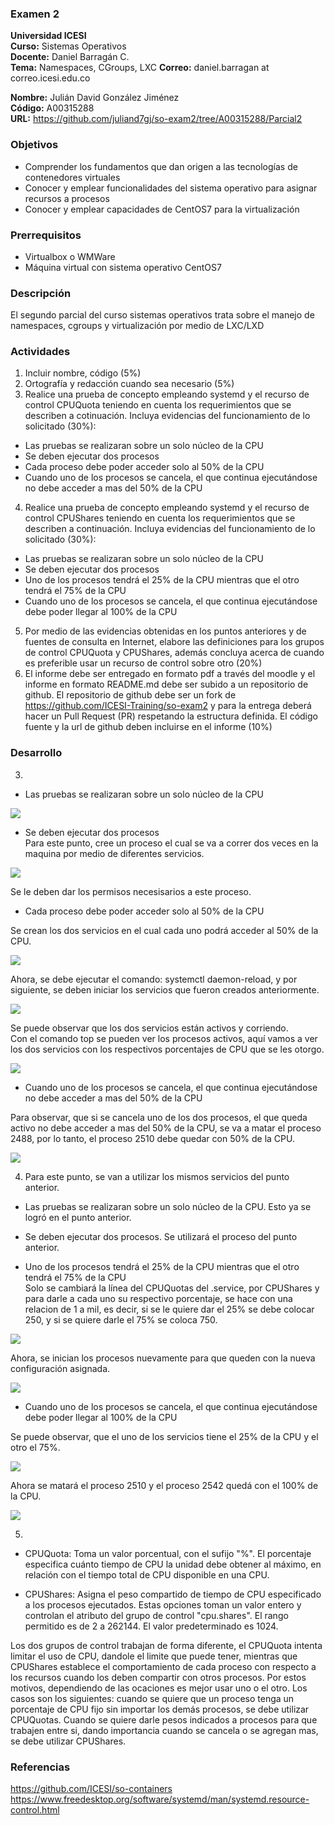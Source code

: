 ### Examen 2
**Universidad ICESI**  
**Curso:** Sistemas Operativos  
**Docente:** Daniel Barragán C.  
**Tema:** Namespaces, CGroups, LXC
**Correo:** daniel.barragan at correo.icesi.edu.co

**Nombre:** Julián David González Jiménez  
**Código:** A00315288  
**URL:** https://github.com/juliand7gj/so-exam2/tree/A00315288/Parcial2     

### Objetivos
* Comprender los fundamentos que dan origen a las tecnologías de contenedores virtuales
* Conocer y emplear funcionalidades del sistema operativo para asignar recursos a procesos
* Conocer y emplear capacidades de CentOS7 para la virtualización

### Prerrequisitos
* Virtualbox o WMWare
* Máquina virtual con sistema operativo CentOS7

### Descripción
El segundo parcial del curso sistemas operativos trata sobre el manejo de namespaces, cgroups y virtualización por medio de LXC/LXD

### Actividades
1. Incluir nombre, código (5%)
2. Ortografía y redacción cuando sea necesario (5%)
3. Realice una prueba de concepto empleando systemd y el recurso de control CPUQuota teniendo en cuenta los requerimientos que se describen a cotinuación. Incluya evidencias del funcionamiento de lo solicitado (30%):
 * Las pruebas se realizaran sobre un solo núcleo de la CPU
 * Se deben ejecutar dos procesos
 * Cada proceso debe poder acceder solo al 50% de la CPU
 * Cuando uno de los procesos se cancela, el que continua ejecutándose no debe acceder a mas del 50% de la CPU
4.  Realice una prueba de concepto empleando systemd y el recurso de control CPUShares teniendo en cuenta los requerimientos que se describen a continuación. Incluya evidencias del funcionamiento de lo solicitado (30%):
 * Las pruebas se realizaran sobre un solo núcleo de la CPU
 * Se deben ejecutar dos procesos
 * Uno de los procesos tendrá el 25% de la CPU mientras que el otro tendrá el 75% de la CPU
 * Cuando uno de los procesos se cancela, el que continua ejecutándose debe poder llegar al 100% de la CPU
5. Por medio de las evidencias obtenidas en los puntos anteriores y de fuentes de consulta en Internet, elabore las definiciones para los grupos de control CPUQuota y CPUShares, además concluya acerca de cuando es preferible usar un recurso de control sobre otro (20%)
6. El informe debe ser entregado en formato pdf a través del moodle y el informe en formato README.md debe ser subido a un repositorio de github. El repositorio de github debe ser un fork de https://github.com/ICESI-Training/so-exam2 y para la entrega deberá hacer un Pull Request (PR) respetando la estructura definida. El código fuente y la url de github deben incluirse en el informe (10%)  

### Desarrollo

3. 
* Las pruebas se realizaran sobre un solo núcleo de la CPU

![][1]

* Se deben ejecutar dos procesos  
Para este punto, cree un proceso el cual se va a correr dos veces en la maquina por medio de diferentes servicios.

![][2]  

Se le deben dar los permisos necesisarios a este proceso. 

* Cada proceso debe poder acceder solo al 50% de la CPU    

Se crean los dos servicios en el cual cada uno podrá acceder al 50% de la CPU.

![][3]  

Ahora, se debe ejecutar el comando: systemctl daemon-reload, y por siguiente, se deben iniciar los servicios que fueron creados  anteriormente.    

![][4]  

Se puede observar que los dos servicios están activos y corriendo.  
Con el comando top se pueden ver los procesos activos, aquí vamos a ver los dos servicios con los respectivos porcentajes de CPU que se les otorgo.    

![][5]    

* Cuando uno de los procesos se cancela, el que continua ejecutándose no debe acceder a mas del 50% de la CPU  

Para observar, que si se cancela uno de los dos procesos, el que queda activo no debe acceder a mas del 50% de la CPU, se va a matar el proceso 2488, por lo tanto, el proceso 2510 debe quedar con 50% de la CPU.  

![][6]  

4. Para este punto, se van a utilizar los mismos servicios del punto anterior.  

* Las pruebas se realizaran sobre un solo núcleo de la CPU. Esto ya se logró en el punto anterior.  

* Se deben ejecutar dos procesos. Se utilizará el proceso del punto anterior.  

* Uno de los procesos tendrá el 25% de la CPU mientras que el otro tendrá el 75% de la CPU  
Solo se cambiará la línea del CPUQuotas del .service, por CPUShares y para darle a cada uno su respectivo porcentaje, se hace con una relacion de 1 a mil, es decir, si se le quiere dar el 25% se debe colocar 250, y si se quiere darle el 75% se coloca 750.  

![][7]  

Ahora, se inician los procesos nuevamente para que queden con la nueva configuración asignada.    

![][8]  

* Cuando uno de los procesos se cancela, el que continua ejecutándose debe poder llegar al 100% de la CPU  

Se puede observar, que el uno de los servicios tiene el 25% de la CPU y el otro el 75%.  

![][9]   

Ahora se matará el proceso 2510 y el proceso 2542 quedá con el 100% de la CPU.  

![][10]  

5. 
* CPUQuota: Toma un valor porcentual, con el sufijo "%". El porcentaje especifica cuánto tiempo de CPU la unidad debe obtener al máximo, en relación con el tiempo total de CPU disponible en una CPU.  

* CPUShares: Asigna el peso compartido de tiempo de CPU especificado a los procesos ejecutados. Estas opciones toman un valor entero y controlan el atributo del grupo de control "cpu.shares". El rango permitido es de 2 a 262144. El valor predeterminado es 1024.  

Los dos grupos de control trabajan de forma diferente, el CPUQuota intenta limitar el uso de CPU, dandole el limite que puede tener, mientras que CPUShares establece el comportamiento de cada proceso con respecto a los recursos cuando los deben compartir con otros procesos. Por estos motivos, dependiendo de las ocaciones es mejor usar uno o el otro. Los casos son los siguientes: cuando se quiere que un proceso tenga un porcentaje de CPU fijo sin importar los demás procesos, se debe utilizar CPUQuotas. Cuando se quiere darle pesos indicados a procesos para que trabajen entre si, dando importancia cuando se cancela o se agregan mas, se debe utilizar CPUShares.  

### Referencias
https://github.com/ICESI/so-containers  
https://www.freedesktop.org/software/systemd/man/systemd.resource-control.html

[1]: 1nucleo.JPG
[2]: crearProceso.JPG
[3]: crearServicio2.JPG
[4]: status.JPG
[5]: top.JPG
[6]: topkill2488.JPG
[7]: catshares.JPG
[8]: starthares.JPG
[9]: topshares.JPG
[10]: top2510shares.JPG

